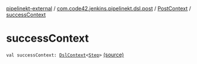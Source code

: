 [pipelinekt-external](../../index.md) / [com.code42.jenkins.pipelinekt.dsl.post](../index.md) / [PostContext](index.md) / [successContext](./success-context.md)

# successContext

`val successContext: `[`DslContext`](../../com.code42.jenkins.pipelinekt.dsl/-dsl-context/index.md)`<`[`Step`](../../com.code42.jenkins.pipelinekt.core.step/-step/index.md)`>` [(source)](https://github.com/code42/pipelinekt/tree/master/dsl/src/main/kotlin/com/code42/jenkins/pipelinekt/dsl/post/PostContext.kt#L10)